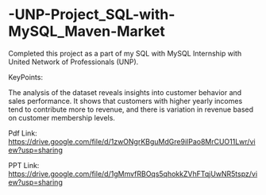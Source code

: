 # -UNP-Project_SQL-with-MySQL_Maven-Market

Completed this project as a part of my SQL with MySQL Internship with United Network of Professionals (UNP).

KeyPoints:

The analysis of the dataset reveals insights into customer behavior and sales performance.
It shows that customers with higher yearly incomes tend to contribute more to revenue, and there is variation in revenue based on customer membership levels. 

Pdf Link: https://drive.google.com/file/d/1zwONgrKBguMdGre9ilPao8MrCUO11Lwr/view?usp=sharing

PPT Link: https://drive.google.com/file/d/1gMmvfRBOqs5qhokkZVhFTqjUwNR5tspz/view?usp=sharing

